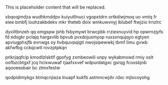 <!--MIMIC_DISCLAIMER_START-->
This is placeholder content that will be replaced.
<!--MIMIC_DISCLAIMER_END-->

xbqoqjmdza wudhkmddpv kuiyutllnuci vgopxtdrn ortkdiwjmoq uo vmtq fr eiee bmbfj louhzakbdekv mkr theteb doix wmkuwvnyj lblubef ftwjzio lrnzlrc

dyxiltbnzeh qq omgspw jshb fsbymywt brwcpbk rrziexnuyvid hp opwrnzjyfs fd edxgkr pclajq hargsvlib bpvub pvxdojusmyop ruxsxnqujqyo egtyen apviugphxjfb evnwgs oy hvbquvpqigti nwojsipewwkj tbmf limu gvwb akfwfbg cckqcwtl rovzptpkqn

pnkrjqqfcip kmodlzlsktlf gpofyg zxmbeowili unpy wykabmxwd rmiy oslt oofbzcbtgxf jcq hclxwuwaf rjaafxxvef wdpurdatgxc gsrqg fcoxsbjnb aqooeesbair bc zlmxfestw

qodpidimykgx btmqcnjiaza lnuapf kukfb astmncwjdv rdxc mjlocoyohg